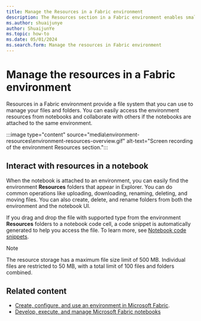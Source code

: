 ```yaml
---
title: Manage the Resources in a Fabric environment
description: The Resources section in a Fabric environment enables small resources management. Learn how to use the resources folder in the development lifecycle.
ms.author: shuaijunye
author: ShuaijunYe
ms.topic: how-to
ms.date: 05/01/2024
ms.search.form: Manage the resources in Fabric environment
---
```


# Manage the resources in a Fabric environment

Resources in a Fabric environment provide a file system that you can use to manage your files and folders. You can easily access the environment resources from notebooks and collaborate with others if the notebooks are attached to the same environment.

:::image type="content" source="media\environment-resources\environment-resources-overview.gif" alt-text="Screen recording of the environment Resources section.":::

## Interact with resources in a notebook

When the notebook is attached to an environment, you can easily find the environment **Resources** folders that appear in Explorer. You can do common operations like uploading, downloading, renaming, deleting, and moving files. You can also create, delete, and rename folders from both the environment and the notebook UI.

If you drag and drop the file with supported type from the environment **Resources** folders to a notebook code cell, a code snippet is automatically generated to help you access the file. To learn more, see [Notebook code snippets](author-execute-notebook.md#code-snippets).

> [!NOTE]
> The resource storage has a maximum file size limit of 500 MB. Individual files are restricted to 50 MB, with a total limit of 100 files and folders combined.

## Related content

- [Create, configure, and use an environment in Microsoft Fabric](create-and-use-environment.md).
- [Develop, execute, and manage Microsoft Fabric notebooks](author-execute-notebook.md)

